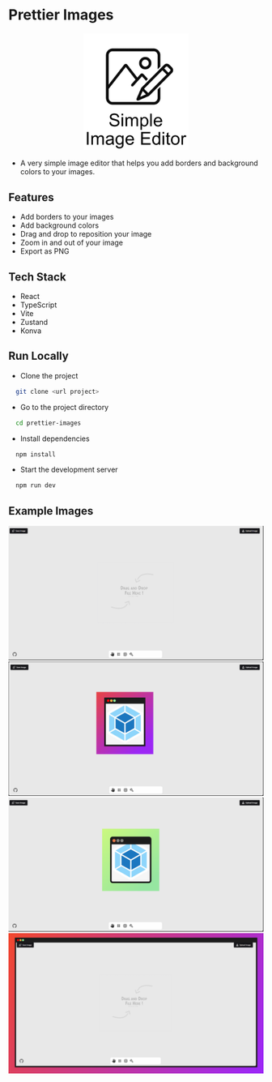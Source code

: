 # Prettier Images

<p align="center">
<img src="./public/simple-image-editor-white-bg.png" width="208">
</p>

- A very simple image editor that helps you add borders and background colors to your images.

## Features

- Add borders to your images
- Add background colors
- Drag and drop to reposition your image
- Zoom in and out of your image
- Export as PNG

## Tech Stack

- React
- TypeScript
- Vite
- Zustand
- Konva

## Run Locally

- Clone the project

```bash
  git clone <url project>
```

- Go to the project directory

```bash
  cd prettier-images
```

- Install dependencies

```bash
  npm install
```

- Start the development server

```bash
  npm run dev
```

## Example Images

<img src="./public/example/example-1.png" width="700">
<img src="./public/example/example-2.png" width="700">
<img src="./public/example/example-3.png" width="700">
<img src="./public/example/example-4.png" width="700">
